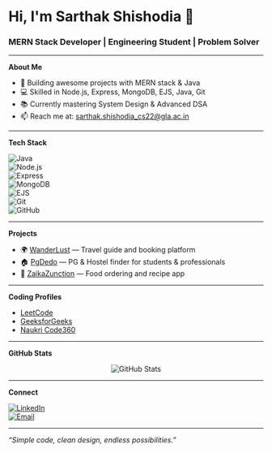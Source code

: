 # Hi, I'm Sarthak Shishodia 👋

### MERN Stack Developer | Engineering Student | Problem Solver

---

**About Me**

- 🚀 Building awesome projects with MERN stack & Java  
- 💻 Skilled in Node.js, Express, MongoDB, EJS, Java, Git  
- 📚 Currently mastering System Design & Advanced DSA  
- 📫 Reach me at: sarthak.shishodia_cs22@gla.ac.in  

---

**Tech Stack**

![Java](https://img.shields.io/badge/Java-ED8B00?style=flat&logo=java&logoColor=white)  
![Node.js](https://img.shields.io/badge/Node.js-339933?style=flat&logo=nodedotjs&logoColor=white)  
![Express](https://img.shields.io/badge/Express.js-000000?style=flat&logo=express&logoColor=white)  
![MongoDB](https://img.shields.io/badge/MongoDB-47A248?style=flat&logo=mongodb&logoColor=white)  
![EJS](https://img.shields.io/badge/EJS-grey?style=flat)  
![Git](https://img.shields.io/badge/Git-F05032?style=flat&logo=git&logoColor=white)  
![GitHub](https://img.shields.io/badge/GitHub-181717?style=flat&logo=github&logoColor=white)  

---

**Projects**

- 🌍 [WanderLust](https://github.com/sarthakshishodia20/WanderLust) — Travel guide and booking platform  
- 🏠 [PgDedo](https://github.com/sarthakshishodia20/PgDedo) — PG & Hostel finder for students & professionals  
- 🍲 [ZaikaZunction](https://github.com/sarthakshishodia20/ZaikaZunction) — Food ordering and recipe app  

---

**Coding Profiles**

- [LeetCode](https://leetcode.com/u/Sarthak_Shishodia20/)  
- [GeeksforGeeks](https://www.geeksforgeeks.org/user/sarthakshishodia2004/)  
- [Naukri Code360](https://www.naukri.com/code360/profile/sarthak_Shis20)  

---

**GitHub Stats**

<p align="center">
  <img src="https://github-readme-stats.vercel.app/api?username=sarthakshishodia20&show_icons=true&theme=radical" alt="GitHub Stats" />
</p>

---

**Connect**

[![LinkedIn](https://img.shields.io/badge/LinkedIn-0077B5?style=flat&logo=linkedin&logoColor=white)](https://linkedin.com/in/sarthakshishodia20)  
[![Email](https://img.shields.io/badge/Email-D14836?style=flat&logo=gmail&logoColor=white)](mailto:sarthak.shishodia_cs22@gla.ac.in)  

---

*“Simple code, clean design, endless possibilities.”*  
